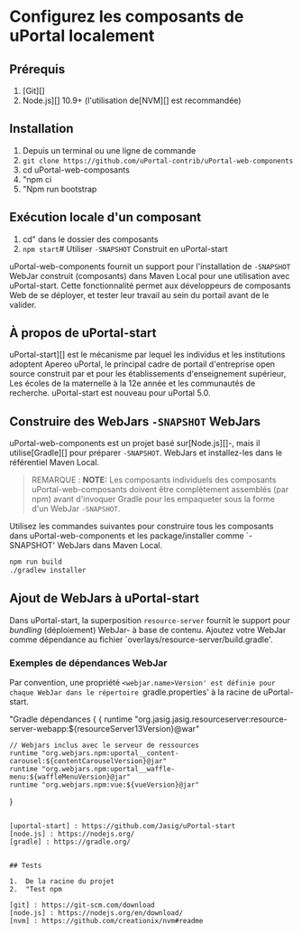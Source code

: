 # Configurez les composants de uPortal localement

## Prérequis

1.  [Git][]
2.  Node.js][] 10.9+ (l'utilisation de[NVM][] est recommandée)

## Installation

1.  Depuis un terminal ou une ligne de commande
2.  `git clone https://github.com/uPortal-contrib/uPortal-web-components`
3.  cd uPortal-web-composants
4.  "npm ci
5.  "Npm run bootstrap

## Exécution locale d'un composant

1.  cd" dans le dossier des composants
2.  `npm start`# Utiliser `-SNAPSHOT` Construit en uPortal-start

uPortal-web-components fournit un support pour l'installation de `-SNAPSHOT` WebJar construit (composants) dans
Maven Local pour une utilisation avec uPortal-start. Cette fonctionnalité permet aux développeurs de composants Web de se déployer,
et tester leur travail au sein du portail avant de le valider.

## À propos de uPortal-start

uPortal-start][] est le mécanisme par lequel les individus et les institutions adoptent Apereo uPortal,
le principal cadre de portail d'entreprise open source construit par et pour les établissements d'enseignement supérieur,
Les écoles de la maternelle à la 12e année et les communautés de recherche. uPortal-start est nouveau pour uPortal 5.0.

## Construire des WebJars `-SNAPSHOT` WebJars

uPortal-web-components est un projet basé sur[Node.js][]-, mais il utilise[Gradle][] pour préparer `-SNAPSHOT`.
WebJars et installez-les dans le référentiel Maven Local.

> REMARQUE : **NOTE:** Les composants individuels des composants uPortal-web-composants doivent être complètement assemblés (par
> npm) avant d'invoquer Gradle pour les empaqueter sous la forme d'un WebJar `-SNAPSHOT`.

Utilisez les commandes suivantes pour construire tous les composants dans uPortal-web-components et les package/installer
comme `-SNAPSHOT' WebJars dans Maven Local.

```bash
npm run build
./gradlew installer
```

## Ajout de WebJars à uPortal-start

Dans uPortal-start, la superposition `resource-server` fournit le support pour _bundling_ (déploiement) WebJar-
à base de contenu. Ajoutez votre WebJar comme dépendance au fichier `overlays/resource-server/build.gradle'.

### Exemples de dépendances WebJar

Par convention, une propriété `<webjar.name>Version' est définie pour chaque WebJar dans le répertoire
`gradle.properties' à la racine de uPortal-start.

"Gradle
dépendances { {
    runtime "org.jasig.jasig.resourceserver:resource-server-webapp:${resourceServer13Version}@war"

    // Webjars inclus avec le serveur de ressources
    runtime "org.webjars.npm:uportal__content-carousel:${contentCarouselVersion}@jar"
    runtime "org.webjars.npm:uportal__waffle-menu:${waffleMenuVersion}@jar"
    runtime "org.webjars.npm:vue:${vueVersion}@jar"
}
```

[uportal-start] : https://github.com/Jasig/uPortal-start
[node.js] : https://nodejs.org/
[gradle] : https://gradle.org/


## Tests

1.  De la racine du projet
2.  "Test npm

[git] : https://git-scm.com/download
[node.js] : https://nodejs.org/en/download/
[nvm] : https://github.com/creationix/nvm#readme
